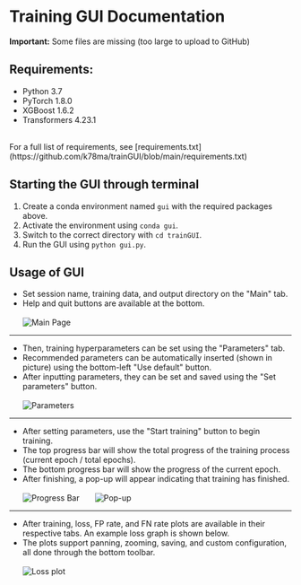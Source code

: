 # Training GUI Documentation
**Important:** Some files are missing (too large to upload to GitHub)

## Requirements:
- Python 3.7
- PyTorch 1.8.0
- XGBoost 1.6.2
- Transformers 4.23.1
<br>
For a full list of requirements, see [requirements.txt](https://github.com/k78ma/trainGUI/blob/main/requirements.txt)

## Starting the GUI through terminal
1. Create a conda environment named `gui` with the required packages above.
2. Activate the environment using `conda gui`.
3. Switch to the correct directory with `cd trainGUI`.
4. Run the GUI using `python gui.py`.

## Usage of GUI
- Set session name, training data, and output directory on the "Main" tab.
- Help and quit buttons are available at the bottom. <br> <br>
![Main Page](https://user-images.githubusercontent.com/77073162/208039476-fa9da6cc-8260-43f8-af8f-236fdea8ab2b.png)
---
- Then, training hyperparameters can be set using the "Parameters" tab.
- Recommended parameters can be automatically inserted (shown in picture) using the bottom-left "Use default" button.
- After inputting parameters, they can be set and saved using the "Set parameters" button. <br> <br>
![Parameters](https://user-images.githubusercontent.com/77073162/208040311-0b4a4437-de2f-461c-b39d-bb8d4d687fb2.png)
---
- After setting parameters, use the "Start training" button to begin training.
- The top progress bar will show the total progress of the training process (current epoch / total epochs).
- The bottom progress bar will show the progress of the current epoch.
- After finishing, a pop-up will appear indicating that training has finished. <br> <br>
![Progress Bar](https://user-images.githubusercontent.com/77073162/208041536-9b932eb4-a284-46f8-b933-7867b94db08a.png) &nbsp;	&nbsp;	&nbsp;	![Pop-up](https://user-images.githubusercontent.com/77073162/208041943-b6cdd719-e53d-412f-acca-b37f1ec4eb3e.png)
---
- After training, loss, FP rate, and FN rate plots are available in their respective tabs. An example loss graph is shown below. 
- The plots support panning, zooming, saving, and custom configuration, all done through the bottom toolbar. <br> <br>
![Loss plot](https://user-images.githubusercontent.com/77073162/208042230-7a5ac3b1-d493-43e6-aff6-9539bcea29b6.png)

